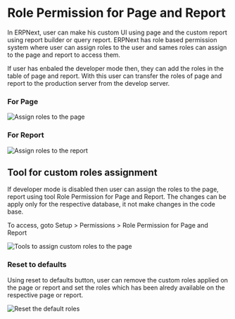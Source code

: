 # Role Permission for Page and Report

In ERPNext, user can make his custom UI using page and the custom report using report builder or query report. ERPNext has role based permission system where user can assign roles to the user and sames roles can assign to the page and report to access them. 

If user has enbaled the developer mode then, they can add the roles in the table of page and report. With this user can transfer the roles of page and report to the production server from the develop server.

### For Page
<img alt="Assign roles to the page" class="screenshot" src="{{docs_base_url}}/assets/img/users-and-permissions/roles-for-page.png">

### For Report
<img alt="Assign roles to the report" class="screenshot" src="{{docs_base_url}}/assets/img/users-and-permissions/roles-for-report.png">

## Tool for custom roles assignment

If developer mode is disabled then user can assign the roles to the page, report using tool Role Permission for Page and Report. The changes can be apply only for the respective database, it not make changes in the code base. 

To access, goto Setup > Permissions > Role Permission for Page and Report

<img alt="Tools to assign custom roles to the page" class="screenshot" src="{{docs_base_url}}/assets/img/users-and-permissions/role-permission-for-page-and-report.png">

### Reset to defaults

Using reset to defaults button, user can remove the custom roles applied on the page or report and set the roles which has been alredy available on the respective page or report.

<img alt="Reset the default roles" class="screenshot" src="{{docs_base_url}}/assets/img/users-and-permissions/reset-roles-permisison-for-page-report.png">

